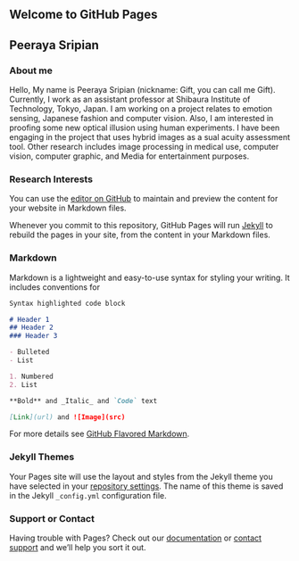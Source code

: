 ## Welcome to GitHub Pages
## Peeraya Sripian

### About me

Hello, My name is Peeraya Sripian (nickname: Gift, you can call me Gift). Currently, I work as an assistant professor at Shibaura Institute of Technology, Tokyo, Japan. I am working on a project relates to emotion sensing, Japanese fashion and computer vision. Also, I am interested in proofing some new optical illusion using human experiments. I have been engaging in the project that uses hybrid images as a sual acuity assessment tool. Other research includes image processing in medical use, computer vision, computer graphic, and Media for entertainment purposes.

### Research Interests

You can use the [editor on GitHub](https://github.com/kujahleague/peerayasripian.github.io/edit/gh-pages/index.md) to maintain and preview the content for your website in Markdown files.

Whenever you commit to this repository, GitHub Pages will run [Jekyll](https://jekyllrb.com/) to rebuild the pages in your site, from the content in your Markdown files.

### Markdown

Markdown is a lightweight and easy-to-use syntax for styling your writing. It includes conventions for

```markdown
Syntax highlighted code block

# Header 1
## Header 2
### Header 3

- Bulleted
- List

1. Numbered
2. List

**Bold** and _Italic_ and `Code` text

[Link](url) and ![Image](src)
```

For more details see [GitHub Flavored Markdown](https://guides.github.com/features/mastering-markdown/).

### Jekyll Themes

Your Pages site will use the layout and styles from the Jekyll theme you have selected in your [repository settings](https://github.com/kujahleague/peerayasripian.github.io/settings/pages). The name of this theme is saved in the Jekyll `_config.yml` configuration file.

### Support or Contact

Having trouble with Pages? Check out our [documentation](https://docs.github.com/categories/github-pages-basics/) or [contact support](https://support.github.com/contact) and we’ll help you sort it out.
